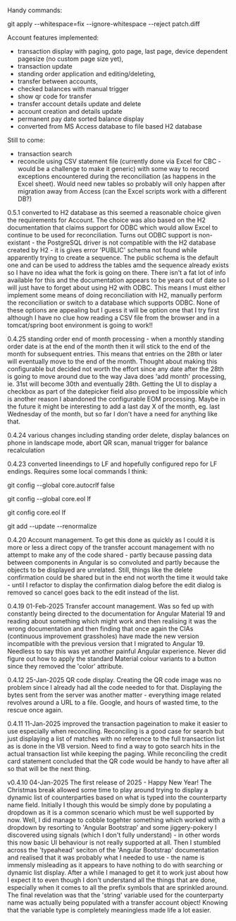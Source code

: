 Handy commands:

git apply --whitespace=fix --ignore-whitespace --reject patch.diff

Account features implemented: 
   - transaction display with paging, goto page, last page, device dependent pagesize (no custom page size yet),
   - transaction update 
   - standing order application and editing/deleting,
   - transfer between accounts,
   - checked balances with manual trigger
   - show qr code for transfer
   - transfer account details update and delete
   - account creation and details update
   - permanent pay date sorted balance display
   - converted from MS Access database to file based H2 database

Still to come:
  - transaction search
  - reconcile using CSV statement file (currently done via Excel for CBC - would be a challenge to make it generic) with some way to record exceptions encountered during the reconciliation (as happens in the Excel sheet). Would need new tables so probably will only happen after migration away from Access (can the Excel scripts work with a different DB?)

0.5.1 converted to H2 database as this seemed a reasonable choice given the requirements for Account. The choice
was also based on the H2 documentation that claims support for ODBC which would allow Excel to continue to be used for reconciliation. 
Turns out ODBC support is non-existant - the PostgreSQL driver is not compatible with the H2 database created by H2 - it is 
gives error 'PUBLIC' schema not found while apparently trying to create a sequence. The public schema is the default one and can be
used to address the tables amd the sequence already exists so I have no idea what the fork is going on there. There isn't a fat lot of
info available for this and the documentation appears to be years out of date so I will just have to forget about using H2 with ODBC.
This means I must either implement some means of doing reconciliation with H2, manually perform the reconciliation or switch to a database
which supports ODBC. None of these options are appealing but I guess it will be option one that I try first although I have no clue
how reading a CSV file from the browser and in a tomcat/spring boot environment is going to work!! 

0.4.25 standing order end of month processing - when a monthly standing order date is at the end of the month then it will stick to the end of the month for subsequent entries. This means that entries on the 28th or later will eventually move to the end of the month. Thought about making this configurable but decided not worth the effort since any date after the 28th is going to move around due to the way Java does 'add month' processing, ie. 31st will become 30th and eventually 28th. Getting the UI to display a checkbox as part of the datepicker field also proved to be impossible which is another reason I abandoned the configurable EOM processing. Maybe in the future it might be interesting to add a last day X of the month, eg. last Wednesday of the month, but so far I don't have a need for anything like that.

0.4.24 various changes including standing order delete, display balances on phone in landscape mode, abort QR scan, manual trigger for balance recalculation
    
0.4.23 converted lineendings to LF and hopefully configured repo for LF endings. Requires some
local commands I think:

git config --global core.autocrlf false

git config --global core.eol lf

git config core.eol lf

git add --update --renormalize

0.4.20 Account management. To get this done as quickly as I could it is more or less a direct copy of the 
transfer account management with no attempt to make any of the code shared - partly because passing data between components 
in Angular is so convoluted and partly because the objects to be displayed are unrelated. Still, things like the delete 
confirmation could be shared but in the end not worth the time it would take - until I refactor to display the confirmation
dialog before the edit dialog is removed so cancel goes back to the edit instead of the list. 

0.4.19 01-Feb-2025 Transfer account management. Was so fed up with constantly being directed to the documentation for 
Angular Material 19 and reading about something which might work and then realising it was the wrong documentation and then
finding that once again the CIAs (continuous improvement grassholes) have made the new version incompatible with the 
previous version that I migrated to Angular 19. Needless to say this was yet another painful Angular experience. 
Never did figure out how to apply the standard Material colour variants to a button since they removed the 'color' attribute.

0.4.12 25-Jan-2025 QR code display. Creating the QR code image was no problem since I already
had all the code needed to for that. Displaying the bytes sent from the server was another matter - everything image related 
revolves around a URL to a file. Google, and hours of wasted time, to the rescue once again.

0.4.11 11-Jan-2025 improved the transaction pageination to make it easier to use especially when reconciling. Reconciling
is a good case for search but just displaying a list of matches with no reference to the full transaction list as is done 
in the VB version. Need to find a way to goto search hits in the actual transaction list while keeping the paging.
While reconciling the credit card statement concluded that the QR code would be handy to have after all so that will be 
the next thing.

v0.4.10 04-Jan-2025 The first release of 2025 - Happy New Year! The Christmas break allowed some time to play around trying 
to display a dynamic list of counterparties based on what is typed into the counterparty name field. Initially I though this
would be simply done by populating a dropdown as it is a common scenario which must be well supported by now. Well, I did manage to 
cobble togehter something which worked with a dropdown by resorting to 'Angular Bootstrap' and some jiggery-pokery I discovered
using signals (which I don't fully understand) - in other words this now basic UI behaviour is not really supported at all. Then I 
stumbled across the 'typeahead' seciton of the 'Angular Bootstrap' documentation and realised that it was probably what I needed to 
use - the name is immensly misleading as it appears to have nothing to do with searching or dynamic list display. After a while I
managed to get it to work just about how I expect it to even though I don't understand all the things that are done, 
especially when it comes to all the prefix symbols that are sprinkled around. The final revelation was that the 'string' variable 
used for the counterparty name was actually being populated with a transfer account object! Knowing that the variable type
is completely meaningless made life a lot easier.
